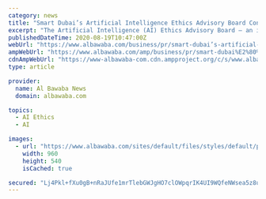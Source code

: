 ```yaml
---
category: news
title: "Smart Dubai’s Artificial Intelligence Ethics Advisory Board Convenes for Its 2nd Meeting for 2020, Explores Next Steps"
excerpt: "The Artificial Intelligence (AI) Ethics Advisory Board – an initiative by the Smart Dubai – has convened for its second meeting for 2020 on Thursday, Au"
publishedDateTime: 2020-08-19T10:47:00Z
webUrl: "https://www.albawaba.com/business/pr/smart-dubai’s-artificial-intelligence-ethics-advisory-board-convenes-its-2nd-meeting"
ampWebUrl: "https://www.albawaba.com/amp/business/pr/smart-dubai%E2%80%99s-artificial-intelligence-ethics-advisory-board-convenes-its-2nd-meeting"
cdnAmpWebUrl: "https://www-albawaba-com.cdn.ampproject.org/c/s/www.albawaba.com/amp/business/pr/smart-dubai%E2%80%99s-artificial-intelligence-ethics-advisory-board-convenes-its-2nd-meeting"
type: article

provider:
  name: Al Bawaba News
  domain: albawaba.com

topics:
  - AI Ethics
  - AI

images:
  - url: "https://www.albawaba.com/sites/default/files/styles/default/public/2020-08/Photo.jpg?itok=H6R3M0O6"
    width: 960
    height: 540
    isCached: true

secured: "Lj4Pkl+fXu0gB+nRaJUfe1mrTlebGWJgHO7clOWpqrIK4UI9WQfeNWsea5z8uAj36eWc/VFQsMlf8Ulicg0WGC/leQChGhsyutvqdaSNv/GZmmw2eXo1paUE9l7vHzXsCeJ/Kv8eh+8SP9OQPr01hhn6nvuaJD/98eLgaIEgcB1oW4p+p3m6VpNKMMZqPSbSGygmhCk04dr75yG8o2UU0lzk7SUqKu8Jwq2vXTaBRniMtcvPh8JxBoDNKw+MIp7tcvjPWv8MWdJSzFAcq0hl8TtWI74ruK+0eFPV9mr/fVuNqETZ5jbKC8nGXue7S8eZFcUmVqs7/7zqcQ5Y/9VWvQ==;Rw6H7j/+DDvnZQ02Z0ogow=="
---
```



